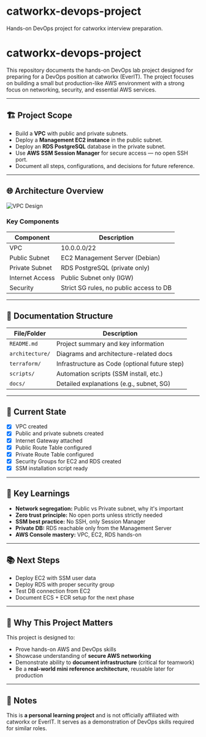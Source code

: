 # catworkx-devops-project
Hands-on DevOps project for catworkx interview preparation.

# catworkx-devops-project

This repository documents the hands-on DevOps lab project designed for preparing for a DevOps position at catworkx (EverIT). The project focuses on building a small but production-like AWS environment with a strong focus on networking, security, and essential AWS services.

---

## 🏗️ Project Scope

- Build a **VPC** with public and private subnets.
- Deploy a **Management EC2 instance** in the public subnet.
- Deploy an **RDS PostgreSQL** database in the private subnet.
- Use **AWS SSM Session Manager** for secure access — no open SSH port.
- Document all steps, configurations, and decisions for future reference.

---

## 🌐 Architecture Overview

![VPC Design](architecture/vpc-design.png)

### Key Components
| Component | Description |
|---|---|
| VPC | 10.0.0.0/22 |
| Public Subnet | EC2 Management Server (Debian) |
| Private Subnet | RDS PostgreSQL (private only) |
| Internet Access | Public Subnet only (IGW) |
| Security | Strict SG rules, no public access to DB |

---

## 📜 Documentation Structure

| File/Folder | Description |
|---|---|
| `README.md` | Project summary and key information |
| `architecture/` | Diagrams and architecture-related docs |
| `terraform/` | Infrastructure as Code (optional future step) |
| `scripts/` | Automation scripts (SSM install, etc.) |
| `docs/` | Detailed explanations (e.g., subnet, SG) |

---

## 🚀 Current State

- [x] VPC created
- [x] Public and private subnets created
- [x] Internet Gateway attached
- [x] Public Route Table configured
- [x] Private Route Table configured
- [x] Security Groups for EC2 and RDS created
- [x] SSM installation script ready

---

## 📖 Key Learnings

- **Network segregation:** Public vs Private subnet, why it's important
- **Zero trust principle:** No open ports unless strictly needed
- **SSM best practice:** No SSH, only Session Manager
- **Private DB:** RDS reachable only from the Management Server
- **AWS Console mastery:** VPC, EC2, RDS hands-on

---

## 📚 Next Steps

- Deploy EC2 with SSM user data
- Deploy RDS with proper security group
- Test DB connection from EC2
- Document ECS + ECR setup for the next phase

---

## 💬 Why This Project Matters

This project is designed to:
- Prove hands-on AWS and DevOps skills
- Showcase understanding of **secure AWS networking**
- Demonstrate ability to **document infrastructure** (critical for teamwork)
- Be a **real-world mini reference architecture**, reusable later for production

---

## 📝 Notes

This is **a personal learning project** and is not officially affiliated with catworkx or EverIT. It serves as a demonstration of DevOps skills required for similar roles.

